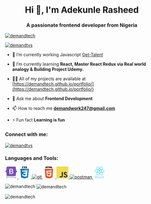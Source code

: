 <h1 align="center">Hi 👋, I'm Adekunle Rasheed</h1>
<h3 align="center">A passionate frontend developer from Nigeria</h3>

<p align="left"> <a href="https://github.com/ryo-ma/github-profile-trophy"><img src="https://github-profile-trophy.vercel.app/?username=demandtech" alt="demandtech" /></a> </p>

<p align="left"> <a href="https://twitter.com/demandtvs" target="blank"><img src="https://img.shields.io/twitter/follow/demandtvs?logo=twitter&style=for-the-badge" alt="demandtvs" /></a> </p>

- 🔭 I’m currently working Javascript [Get-Talent](https://kodecamp-get-talent-project.vercel.app/)

- 🌱 I’m currently learning **React, Master React Redux via Real world analogy & Building Project Udemy.**

- 👨‍💻 All of my projects are available at [https://demandtech.github.io/portfolio/](https://demandtech.github.io/portfolio/)

- 💬 Ask me about **Frontend Development**

- 📫 How to reach me **demandwork247@gmail.com**

- ⚡ Fun fact **Learning is fun**

<h3 align="left">Connect with me:</h3>
<p align="left">
<a href="https://twitter.com/demandtvs" target="blank"><img align="center" src="https://raw.githubusercontent.com/rahuldkjain/github-profile-readme-generator/master/src/images/icons/Social/twitter.svg" alt="demandtvs" height="30" width="40" /></a>
</p>

<h3 align="left">Languages and Tools:</h3>
<p align="left"> <a href="https://getbootstrap.com" target="_blank" rel="noreferrer"> <img src="https://raw.githubusercontent.com/devicons/devicon/master/icons/bootstrap/bootstrap-plain-wordmark.svg" alt="bootstrap" width="40" height="40"/> </a> <a href="https://www.w3schools.com/css/" target="_blank" rel="noreferrer"> <img src="https://raw.githubusercontent.com/devicons/devicon/master/icons/css3/css3-original-wordmark.svg" alt="css3" width="40" height="40"/> </a> <a href="https://git-scm.com/" target="_blank" rel="noreferrer"> <img src="https://www.vectorlogo.zone/logos/git-scm/git-scm-icon.svg" alt="git" width="40" height="40"/> </a> <a href="https://www.w3.org/html/" target="_blank" rel="noreferrer"> <img src="https://raw.githubusercontent.com/devicons/devicon/master/icons/html5/html5-original-wordmark.svg" alt="html5" width="40" height="40"/> </a> <a href="https://developer.mozilla.org/en-US/docs/Web/JavaScript" target="_blank" rel="noreferrer"> <img src="https://raw.githubusercontent.com/devicons/devicon/master/icons/javascript/javascript-original.svg" alt="javascript" width="40" height="40"/> </a> <a href="https://postman.com" target="_blank" rel="noreferrer"> <img src="https://www.vectorlogo.zone/logos/getpostman/getpostman-icon.svg" alt="postman" width="40" height="40"/> </a> <a href="https://reactjs.org/" target="_blank" rel="noreferrer"> <img src="https://raw.githubusercontent.com/devicons/devicon/master/icons/react/react-original-wordmark.svg" alt="react" width="40" height="40"/> </a> </p>

<p><img align="left" src="https://github-readme-stats.vercel.app/api/top-langs?username=demandtech&show_icons=true&locale=en&layout=compact" alt="demandtech" /></p>

<p>&nbsp;<img align="center" src="https://github-readme-stats.vercel.app/api?username=demandtech&show_icons=true&locale=en" alt="demandtech" /></p>

<p><img align="center" src="https://github-readme-streak-stats.herokuapp.com/?user=demandtech&" alt="demandtech" /></p>


